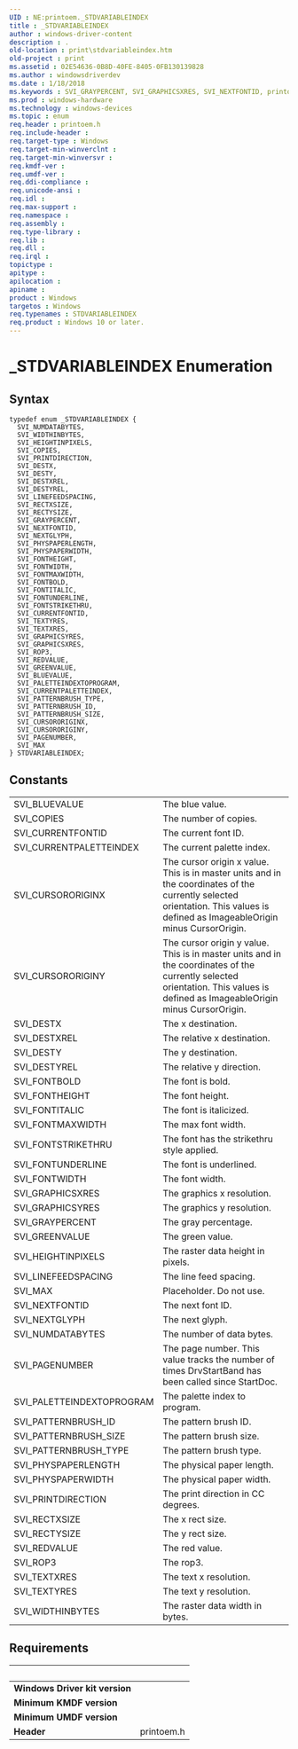 ```yaml
---
UID : NE:printoem._STDVARIABLEINDEX
title : _STDVARIABLEINDEX
author : windows-driver-content
description : .
old-location : print\stdvariableindex.htm
old-project : print
ms.assetid : 02E54636-0B8D-40FE-8405-0FB130139828
ms.author : windowsdriverdev
ms.date : 1/18/2018
ms.keywords : SVI_GRAYPERCENT, SVI_GRAPHICSXRES, SVI_NEXTFONTID, printoem/SVI_TEXTXRES, SVI_FONTHEIGHT, SVI_ROP3, SVI_FONTMAXWIDTH, SVI_CURSORORIGINX, SVI_PHYSPAPERLENGTH, printoem/SVI_PHYSPAPERLENGTH, printoem/SVI_FONTBOLD, SVI_BLUEVALUE, printoem/SVI_NEXTFONTID, printoem/SVI_FONTMAXWIDTH, printoem/SVI_DESTYREL, printoem/SVI_ROP3, SVI_FONTUNDERLINE, printoem/SVI_FONTHEIGHT, SVI_FONTBOLD, printoem/SVI_PRINTDIRECTION, printoem/SVI_FONTUNDERLINE, printoem/SVI_NUMDATABYTES, SVI_GRAPHICSYRES, SVI_DESTYREL, printoem/SVI_DESTX, SVI_MAX, printoem/SVI_WIDTHINBYTES, STDVARIABLEINDEX, SVI_PAGENUMBER, STDVARIABLEINDEX enumeration [Print Devices], printoem/SVI_DESTXREL, _STDVARIABLEINDEX, printoem/SVI_LINEFEEDSPACING, SVI_RECTYSIZE, print.stdvariableindex, SVI_HEIGHTINPIXELS, SVI_LINEFEEDSPACING, printoem/SVI_HEIGHTINPIXELS, SVI_FONTWIDTH, SVI_RECTXSIZE, printoem/SVI_FONTSTRIKETHRU, SVI_FONTSTRIKETHRU, printoem/SVI_CURSORORIGINX, SVI_COPIES, printoem/SVI_PHYSPAPERWIDTH, SVI_PATTERNBRUSH_ID, SVI_TEXTYRES, SVI_CURSORORIGINY, SVI_GREENVALUE, printoem/SVI_PALETTEINDEXTOPROGRAM, SVI_PRINTDIRECTION, SVI_WIDTHINBYTES, printoem/SVI_GREENVALUE, SVI_DESTXREL, printoem/SVI_CURSORORIGINY, printoem/SVI_CURRENTPALETTEINDEX, SVI_TEXTXRES, printoem/SVI_COPIES, SVI_PATTERNBRUSH_SIZE, printoem/SVI_GRAPHICSXRES, printoem/SVI_PAGENUMBER, printoem/SVI_MAX, SVI_CURRENTPALETTEINDEX, printoem/STDVARIABLEINDEX, SVI_NEXTGLYPH, printoem/SVI_RECTXSIZE, SVI_PALETTEINDEXTOPROGRAM, SVI_PATTERNBRUSH_TYPE, printoem/SVI_BLUEVALUE, SVI_DESTY, SVI_FONTITALIC, SVI_NUMDATABYTES, printoem/SVI_PATTERNBRUSH_ID, printoem/SVI_DESTY, printoem/SVI_TEXTYRES, printoem/SVI_PATTERNBRUSH_SIZE, printoem/SVI_FONTWIDTH, printoem/SVI_GRAYPERCENT, SVI_PHYSPAPERWIDTH, printoem/SVI_CURRENTFONTID, SVI_REDVALUE, SVI_DESTX, printoem/SVI_FONTITALIC, printoem/SVI_GRAPHICSYRES, printoem/SVI_RECTYSIZE, printoem/SVI_NEXTGLYPH, printoem/SVI_PATTERNBRUSH_TYPE, SVI_CURRENTFONTID, printoem/SVI_REDVALUE
ms.prod : windows-hardware
ms.technology : windows-devices
ms.topic : enum
req.header : printoem.h
req.include-header : 
req.target-type : Windows
req.target-min-winverclnt : 
req.target-min-winversvr : 
req.kmdf-ver : 
req.umdf-ver : 
req.ddi-compliance : 
req.unicode-ansi : 
req.idl : 
req.max-support : 
req.namespace : 
req.assembly : 
req.type-library : 
req.lib : 
req.dll : 
req.irql : 
topictype : 
apitype : 
apilocation : 
apiname : 
product : Windows
targetos : Windows
req.typenames : STDVARIABLEINDEX
req.product : Windows 10 or later.
---
```


# _STDVARIABLEINDEX Enumeration


## Syntax
````
typedef enum _STDVARIABLEINDEX { 
  SVI_NUMDATABYTES,
  SVI_WIDTHINBYTES,
  SVI_HEIGHTINPIXELS,
  SVI_COPIES,
  SVI_PRINTDIRECTION,
  SVI_DESTX,
  SVI_DESTY,
  SVI_DESTXREL,
  SVI_DESTYREL,
  SVI_LINEFEEDSPACING,
  SVI_RECTXSIZE,
  SVI_RECTYSIZE,
  SVI_GRAYPERCENT,
  SVI_NEXTFONTID,
  SVI_NEXTGLYPH,
  SVI_PHYSPAPERLENGTH,
  SVI_PHYSPAPERWIDTH,
  SVI_FONTHEIGHT,
  SVI_FONTWIDTH,
  SVI_FONTMAXWIDTH,
  SVI_FONTBOLD,
  SVI_FONTITALIC,
  SVI_FONTUNDERLINE,
  SVI_FONTSTRIKETHRU,
  SVI_CURRENTFONTID,
  SVI_TEXTYRES,
  SVI_TEXTXRES,
  SVI_GRAPHICSYRES,
  SVI_GRAPHICSXRES,
  SVI_ROP3,
  SVI_REDVALUE,
  SVI_GREENVALUE,
  SVI_BLUEVALUE,
  SVI_PALETTEINDEXTOPROGRAM,
  SVI_CURRENTPALETTEINDEX,
  SVI_PATTERNBRUSH_TYPE,
  SVI_PATTERNBRUSH_ID,
  SVI_PATTERNBRUSH_SIZE,
  SVI_CURSORORIGINX,
  SVI_CURSORORIGINY,
  SVI_PAGENUMBER,
  SVI_MAX
} STDVARIABLEINDEX;
````

## Constants

<table>

<tr>
<td>SVI_BLUEVALUE</td>
<td>The blue value.</td>
</tr>

<tr>
<td>SVI_COPIES</td>
<td>The number of copies.</td>
</tr>

<tr>
<td>SVI_CURRENTFONTID</td>
<td>The current font ID.</td>
</tr>

<tr>
<td>SVI_CURRENTPALETTEINDEX</td>
<td>The current palette index.</td>
</tr>

<tr>
<td>SVI_CURSORORIGINX</td>
<td>The cursor origin x value. This is in master units and in the coordinates of the currently selected orientation. This values is defined as ImageableOrigin minus CursorOrigin.</td>
</tr>

<tr>
<td>SVI_CURSORORIGINY</td>
<td>The cursor origin y value. This is in master units and in the coordinates of the currently selected orientation. This values is defined as ImageableOrigin minus CursorOrigin.</td>
</tr>

<tr>
<td>SVI_DESTX</td>
<td>The x destination.</td>
</tr>

<tr>
<td>SVI_DESTXREL</td>
<td>The relative x destination.</td>
</tr>

<tr>
<td>SVI_DESTY</td>
<td>The y destination.</td>
</tr>

<tr>
<td>SVI_DESTYREL</td>
<td>The relative y direction.</td>
</tr>

<tr>
<td>SVI_FONTBOLD</td>
<td>The font is bold.</td>
</tr>

<tr>
<td>SVI_FONTHEIGHT</td>
<td>The font height.</td>
</tr>

<tr>
<td>SVI_FONTITALIC</td>
<td>The font is italicized.</td>
</tr>

<tr>
<td>SVI_FONTMAXWIDTH</td>
<td>The max font width.</td>
</tr>

<tr>
<td>SVI_FONTSTRIKETHRU</td>
<td>The font has the strikethru style applied.</td>
</tr>

<tr>
<td>SVI_FONTUNDERLINE</td>
<td>The font is underlined.</td>
</tr>

<tr>
<td>SVI_FONTWIDTH</td>
<td>The font width.</td>
</tr>

<tr>
<td>SVI_GRAPHICSXRES</td>
<td>The graphics x resolution.</td>
</tr>

<tr>
<td>SVI_GRAPHICSYRES</td>
<td>The graphics y resolution.</td>
</tr>

<tr>
<td>SVI_GRAYPERCENT</td>
<td>The gray percentage.</td>
</tr>

<tr>
<td>SVI_GREENVALUE</td>
<td>The green value.</td>
</tr>

<tr>
<td>SVI_HEIGHTINPIXELS</td>
<td>The raster data height in pixels.</td>
</tr>

<tr>
<td>SVI_LINEFEEDSPACING</td>
<td>The line feed spacing.</td>
</tr>

<tr>
<td>SVI_MAX</td>
<td>Placeholder. Do not use.</td>
</tr>

<tr>
<td>SVI_NEXTFONTID</td>
<td>The next font ID.</td>
</tr>

<tr>
<td>SVI_NEXTGLYPH</td>
<td>The next glyph.</td>
</tr>

<tr>
<td>SVI_NUMDATABYTES</td>
<td>The number of data bytes.</td>
</tr>

<tr>
<td>SVI_PAGENUMBER</td>
<td>The page number. This value tracks the number of times DrvStartBand has been called since StartDoc.</td>
</tr>

<tr>
<td>SVI_PALETTEINDEXTOPROGRAM</td>
<td>The palette index to program.</td>
</tr>

<tr>
<td>SVI_PATTERNBRUSH_ID</td>
<td>The pattern brush ID.</td>
</tr>

<tr>
<td>SVI_PATTERNBRUSH_SIZE</td>
<td>The pattern brush size.</td>
</tr>

<tr>
<td>SVI_PATTERNBRUSH_TYPE</td>
<td>The pattern brush type.</td>
</tr>

<tr>
<td>SVI_PHYSPAPERLENGTH</td>
<td>The physical paper length.</td>
</tr>

<tr>
<td>SVI_PHYSPAPERWIDTH</td>
<td>The physical paper width.</td>
</tr>

<tr>
<td>SVI_PRINTDIRECTION</td>
<td>The print direction in CC degrees.</td>
</tr>

<tr>
<td>SVI_RECTXSIZE</td>
<td>The x rect size.</td>
</tr>

<tr>
<td>SVI_RECTYSIZE</td>
<td>The y rect size.</td>
</tr>

<tr>
<td>SVI_REDVALUE</td>
<td>The red value.</td>
</tr>

<tr>
<td>SVI_ROP3</td>
<td>The rop3.</td>
</tr>

<tr>
<td>SVI_TEXTXRES</td>
<td>The text x resolution.</td>
</tr>

<tr>
<td>SVI_TEXTYRES</td>
<td>The text y resolution.</td>
</tr>

<tr>
<td>SVI_WIDTHINBYTES</td>
<td>The raster data width in bytes.</td>
</tr>
</table>


## Requirements
| &nbsp; | &nbsp; |
| ---- |:---- |
| **Windows Driver kit version** |  |
| **Minimum KMDF version** |  |
| **Minimum UMDF version** |  |
| **Header** | printoem.h |